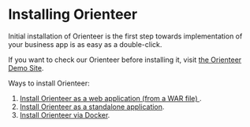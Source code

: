 # Installing Orienteer

Initial installation of Orienteer is the first step towards implementation of your business app is as easy as a double-click.

If you want to check our Orienteer before installing it, visit [the Orienteer Demo Site](http://demo.orienteer.org).

Ways to install Orienteer:

1. [Install Orienteer as a web application (from a WAR file) ](installation_as_war.md).
2. [Install Orienteer as a standalone application](installation_as_standalone_application.md).
3. [Install Orienteer via Docker](installation_via_docker.md).

